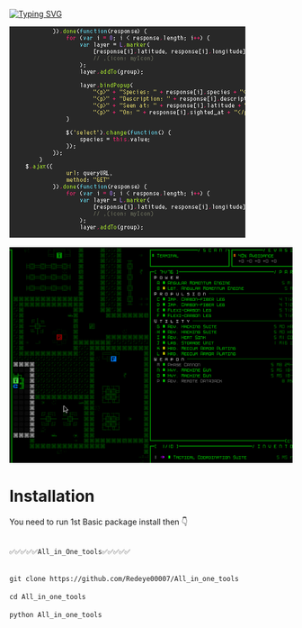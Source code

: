 [![Typing SVG](https://readme-typing-svg.herokuapp.com?font=Neuton&size=25&color=30FF40&background=000000&center=true&vCenter=true&width=360&height=60&lines=Hello+World%2C+I'm+Mr.+Himel+....;Iam+a+Noob+Hacker+from+Dhaka+Bangkadesh+🔥+🤙+)](https://git.io/typing-svg)

<img src="https://github.com/MRVIVEK-CODER/Decompiler/blob/main/106824690-8dd73a00-66ad-11eb-89e2-53e13ac6f594.gif" alt="" border="0" />

![Alt text](https://github.com/MRVIVEK-CODER/MRVIVEK-CODER/raw/main/md7Oqrf.gif)

# Installation
You need to run 1st Basic package install then 👇
```

✅✅✅✅✅All_in_One_tools✅✅✅✅✅

 
git clone https://github.com/Redeye00007/All_in_one_tools

cd All_in_one_tools

python All_in_one_tools
```
